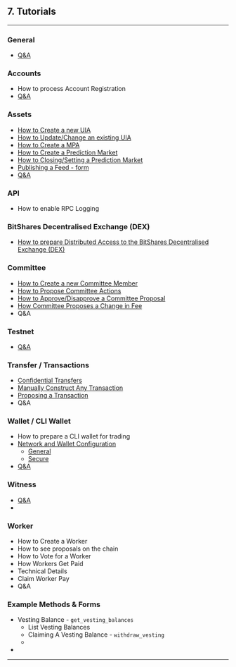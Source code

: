## 7. Tutorials

***
### General
- [Q&A](/developers/7_tutorials/QA.md#general)

### Accounts 
- How to process Account Registration
- [Q&A](/developers/7_tutorials/QA.md#accounts)

### Assets
- [How to Create a new UIA](/developers/7_tutorials/assets_uia.md#how-to-create-a-new-uia)
- [How to Update/Change an existing UIA](/developers/7_tutorials/assets_uia.md#how-to-updatechange-an-existing-uia)
- [How to Create a MPA](/developers/7_tutorials/assets_mpa.md#how-to-create-a-mpa)
- [How to Create a Prediction Market](/developers/7_tutorials/assets_pm.md#how-to-create-a-prediction-market)
- [How to Closing/Setting a Prediction Market](/developers/7_tutorials/assets_pm.md#how-to-closingsetting-a-prediction-market
)
- [Publishing a Feed - form](/developers/7_tutorials/assets_publish_feed.md#publishing-a-feed)
- [Q&A](/developers/7_tutorials/QA.md#assets)

### API
 - How to enable RPC Logging

### BitShares Decentralised Exchange (DEX)
- [How to prepare Distributed Access to the BitShares Decentralised Exchange (DEX)](/developers/7_tutorials/dex_distributed_access.md#distributed-access-to-the-bitshares-decentralised-exchange)

### Committee
- [How to Create a new Committee Member](/developers/7_tutorials/committee_howto.md#how-to-creating-a-new-committee-member)
- [How to Propose Committee Actions](/developers/7_tutorials/committee_howto.md#how-to-propose-committee-actions)
- [How to Approve/Disapprove a Committee Proposal](/developers/7_tutorials/committee_howto.md#how-to-approvedisapprove-a-committee-proposal)
- [How Committee Proposes a Change in Fee](/developers/7_tutorials/committee_howto.md#how-committee-proposes-a-change-in-fee)
- Q&A

### Testnet
- [Q&A](/developers/7_tutorials/QA.md#testnet)


### Transfer / Transactions
- [Confidential Transfers](/developers/7_tutorials/trn_confidential_transfer.md#confidential-trandfer)
- [Manually Construct Any Transaction](/developers/7_tutorials/trn_construct_transaction.md#construct-any-transaction---manually)
- [Proposing a Transaction](/developers/7_tutorials/trn_propose_transaction.md#proposing-a-transaction)
- Q&A

### Wallet / CLI Wallet
- How to prepare a CLI wallet for trading
- [Network and Wallet Configuration](/developers/4_wallet/wallet_network.md#network-and-wallet-configuration)
   - [General](/developers/4_wallet/wallet_network.md#general-network-and-wallet-configuration)
   - [Secure](/developers/4_wallet/wallet_network.md#secure-network-and-wallet-configuration)
- [Q&A](/developers/7_tutorials/QA.md#wallet--cli-wallet)

### Witness
- [Q&A](/developers/7_tutorials/QA.md#witness)
- 

### Worker

- How to Create a Worker
- How to see proposals on the chain
- How to Vote for a Worker
- How Workers Get Paid
- Technical Details
- Claim Worker Pay
- Q&A


### Example Methods & Forms

- Vesting Balance -  `get_vesting_balances`
   - List Vesting Balances
   - Claiming A Vesting Balance - `withdraw_vesting`
   - 
-

***

